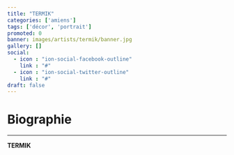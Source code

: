 ```yaml
---
title: "TERMIK"
categories: ['amiens']
tags: ['décor', 'portrait']
promoted: 0
banner: images/artists/termik/banner.jpg
gallery: []
social:
  - icon : "ion-social-facebook-outline"
    link : "#"
  - icon : "ion-social-twitter-outline"
    link : "#"
draft: false
---
```


# Biographie
---

**TERMIK**
